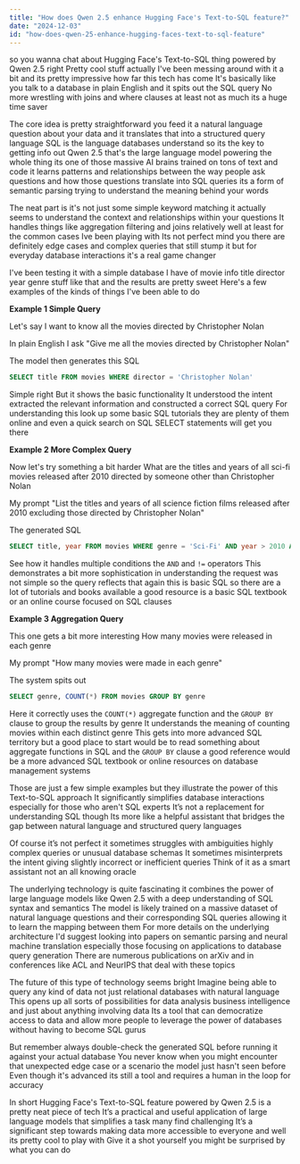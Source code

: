 ```yaml
---
title: "How does Qwen 2.5 enhance Hugging Face's Text-to-SQL feature?"
date: "2024-12-03"
id: "how-does-qwen-25-enhance-hugging-faces-text-to-sql-feature"
---
```


 so you wanna chat about Hugging Face's Text-to-SQL thing powered by Qwen 2.5 right  Pretty cool stuff actually  I've been messing around with it a bit and its pretty impressive how far this tech has come  It's basically like you talk to a database in plain English and it spits out the SQL query  No more wrestling with joins and where clauses  at least not as much  its a huge time saver


The core idea is pretty straightforward  you feed it a natural language question about your data and it translates that into a structured query language  SQL is the language databases understand so its the key to getting info out   Qwen 2.5  that's the large language model powering the whole thing  its one of those massive AI brains trained on tons of text and code  it learns patterns and relationships between the way people ask questions and how those questions translate into SQL queries   its a form of semantic parsing  trying to understand the meaning behind your words


The neat part is  it's not just some simple keyword matching  it actually seems to understand the context and relationships within your questions  It handles things like aggregation  filtering  and joins relatively well  at least for the common cases Ive been playing with  Its not perfect mind you  there are definitely edge cases and complex queries that still stump it  but for everyday database interactions  it's a real game changer


I've been testing it with a simple database I have of movie info  title  director year genre  stuff like that  and the results are pretty sweet  Here's a few examples of the kinds of things I've been able to do


**Example 1 Simple Query**


Let's say I want to know all the movies directed by Christopher Nolan


In plain English I ask  "Give me all the movies directed by Christopher Nolan"


The model then generates this SQL


```sql
SELECT title FROM movies WHERE director = 'Christopher Nolan'
```

Simple right  But it shows the basic functionality  It understood the intent  extracted the relevant information and constructed a correct SQL query  For understanding this look up some basic SQL tutorials  they are plenty of them online  and even a quick search on SQL SELECT statements will get you there  


**Example 2  More Complex Query**


Now let's try something a bit harder  What are the titles and years of all sci-fi movies released after 2010 directed by someone other than Christopher Nolan


My prompt "List the titles and years of all science fiction films released after 2010 excluding those directed by Christopher Nolan"


The generated SQL


```sql
SELECT title, year FROM movies WHERE genre = 'Sci-Fi' AND year > 2010 AND director != 'Christopher Nolan'
```

See how it handles multiple conditions  the `AND` and `!=` operators  This demonstrates a bit more sophistication in understanding  the request was not simple so the query reflects that  again  this is basic SQL so there are a lot of tutorials and books available  a good resource is a basic SQL textbook or an online course focused on SQL clauses


**Example 3 Aggregation Query**


This one gets a bit more interesting  How many movies were released in each genre


My prompt  "How many movies were made in each genre"


The system spits out


```sql
SELECT genre, COUNT(*) FROM movies GROUP BY genre
```

Here it correctly uses the `COUNT(*)` aggregate function  and the `GROUP BY` clause  to group the results by genre  It understands the meaning of counting movies within each distinct genre  This gets into more advanced SQL territory  but a good place to start would be to read something about aggregate functions in SQL and the `GROUP BY` clause  a good reference would be a more advanced SQL textbook or online resources on database management systems


Those are just a few simple examples  but they illustrate the power of this Text-to-SQL approach  It significantly simplifies database interactions especially for those who aren't SQL experts  It’s not a replacement for understanding SQL  though  Its more like a helpful assistant that bridges the gap between natural language and structured query languages


Of course it’s not perfect  it sometimes struggles with ambiguities  highly complex queries  or unusual database schemas   It sometimes misinterprets the intent  giving slightly incorrect or inefficient queries  Think of it as a smart assistant  not an all knowing oracle


The underlying technology is quite fascinating  it combines the power of large language models like Qwen 2.5 with a deep understanding of SQL syntax and semantics  The model is likely trained on a massive dataset of natural language questions and their corresponding SQL queries  allowing it to learn the mapping between them  For more details on the underlying architecture  I'd suggest looking into papers on semantic parsing and neural machine translation  especially those focusing on applications to database query generation  There are numerous publications on arXiv and in conferences like ACL and NeurIPS that deal with these topics  


The future of this type of technology seems bright  Imagine being able to query any kind of data  not just relational databases  with natural language  This opens up all sorts of possibilities for data analysis  business intelligence  and just about anything involving data  Its a tool that can democratize access to data and allow more people to leverage the power of databases without having to become SQL gurus  


But remember  always double-check the generated SQL  before running it against your actual database  You never know when you might encounter that unexpected edge case  or a scenario the model just hasn't seen before  Even though it's advanced its still a tool and requires a human in the loop for accuracy


In short  Hugging Face's Text-to-SQL feature  powered by Qwen 2.5  is a pretty neat piece of tech  It’s a practical and useful application of large language models  that simplifies a task many find challenging  It’s a significant step towards making data more accessible to everyone and  well  its pretty cool to play with  Give it a shot yourself you might be surprised by what you can do
